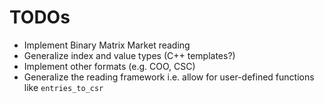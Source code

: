 # TODOs

* Implement Binary Matrix Market reading
* Generalize index and value types (C++ templates?)
* Implement other formats (e.g. COO, CSC)
* Generalize the reading framework i.e. allow for user-defined functions like `entries_to_csr`